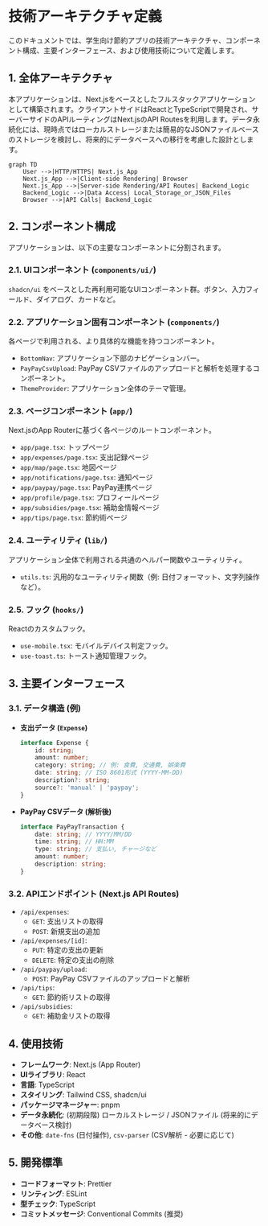# 技術アーキテクチャ定義

このドキュメントでは、学生向け節約アプリの技術アーキテクチャ、コンポーネント構成、主要インターフェース、および使用技術について定義します。

## 1. 全体アーキテクチャ

本アプリケーションは、Next.jsをベースとしたフルスタックアプリケーションとして構築されます。クライアントサイドはReactとTypeScriptで開発され、サーバーサイドのAPIルーティングはNext.jsのAPI Routesを利用します。データ永続化には、現時点ではローカルストレージまたは簡易的なJSONファイルベースのストレージを検討し、将来的にデータベースへの移行を考慮した設計とします。

```mermaid
graph TD
    User -->|HTTP/HTTPS| Next.js_App
    Next.js_App -->|Client-side Rendering| Browser
    Next.js_App -->|Server-side Rendering/API Routes| Backend_Logic
    Backend_Logic -->|Data Access| Local_Storage_or_JSON_Files
    Browser -->|API Calls| Backend_Logic
```

## 2. コンポーネント構成

アプリケーションは、以下の主要なコンポーネントに分割されます。

### 2.1. UIコンポーネント (`components/ui/`)
`shadcn/ui` をベースとした再利用可能なUIコンポーネント群。ボタン、入力フィールド、ダイアログ、カードなど。

### 2.2. アプリケーション固有コンポーネント (`components/`)
各ページで利用される、より具体的な機能を持つコンポーネント。
*   `BottomNav`: アプリケーション下部のナビゲーションバー。
*   `PayPayCsvUpload`: PayPay CSVファイルのアップロードと解析を処理するコンポーネント。
*   `ThemeProvider`: アプリケーション全体のテーマ管理。

### 2.3. ページコンポーネント (`app/`)
Next.jsのApp Routerに基づく各ページのルートコンポーネント。
*   `app/page.tsx`: トップページ
*   `app/expenses/page.tsx`: 支出記録ページ
*   `app/map/page.tsx`: 地図ページ
*   `app/notifications/page.tsx`: 通知ページ
*   `app/paypay/page.tsx`: PayPay連携ページ
*   `app/profile/page.tsx`: プロフィールページ
*   `app/subsidies/page.tsx`: 補助金情報ページ
*   `app/tips/page.tsx`: 節約術ページ

### 2.4. ユーティリティ (`lib/`)
アプリケーション全体で利用される共通のヘルパー関数やユーティリティ。
*   `utils.ts`: 汎用的なユーティリティ関数（例: 日付フォーマット、文字列操作など）。

### 2.5. フック (`hooks/`)
Reactのカスタムフック。
*   `use-mobile.tsx`: モバイルデバイス判定フック。
*   `use-toast.ts`: トースト通知管理フック。

## 3. 主要インターフェース

### 3.1. データ構造 (例)

*   **支出データ (`Expense`)**
    ```typescript
    interface Expense {
        id: string;
        amount: number;
        category: string; // 例: 食費, 交通費, 娯楽費
        date: string; // ISO 8601形式 (YYYY-MM-DD)
        description?: string;
        source?: 'manual' | 'paypay';
    }
    ```
*   **PayPay CSVデータ (解析後)**
    ```typescript
    interface PayPayTransaction {
        date: string; // YYYY/MM/DD
        time: string; // HH:MM
        type: string; // 支払い, チャージなど
        amount: number;
        description: string;
    }
    ```

### 3.2. APIエンドポイント (Next.js API Routes)

*   `/api/expenses`:
    *   `GET`: 支出リストの取得
    *   `POST`: 新規支出の追加
*   `/api/expenses/[id]`:
    *   `PUT`: 特定の支出の更新
    *   `DELETE`: 特定の支出の削除
*   `/api/paypay/upload`:
    *   `POST`: PayPay CSVファイルのアップロードと解析
*   `/api/tips`:
    *   `GET`: 節約術リストの取得
*   `/api/subsidies`:
    *   `GET`: 補助金リストの取得

## 4. 使用技術

*   **フレームワーク**: Next.js (App Router)
*   **UIライブラリ**: React
*   **言語**: TypeScript
*   **スタイリング**: Tailwind CSS, shadcn/ui
*   **パッケージマネージャー**: pnpm
*   **データ永続化**: (初期段階) ローカルストレージ / JSONファイル (将来的にデータベース検討)
*   **その他**: `date-fns` (日付操作), `csv-parser` (CSV解析 - 必要に応じて)

## 5. 開発標準

*   **コードフォーマット**: Prettier
*   **リンティング**: ESLint
*   **型チェック**: TypeScript
*   **コミットメッセージ**: Conventional Commits (推奨)
